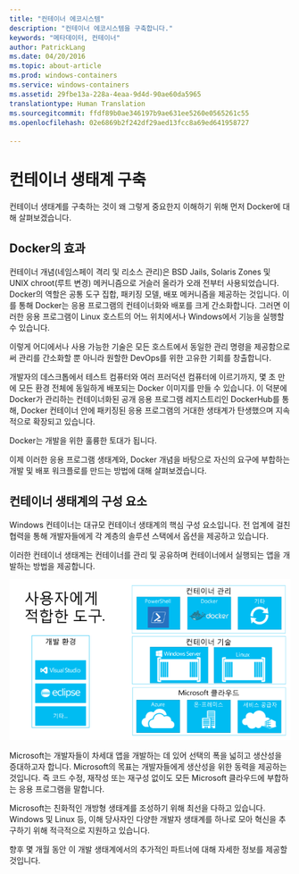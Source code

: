 ```yaml
---
title: "컨테이너 에코시스템"
description: "컨테이너 에코시스템을 구축합니다."
keywords: "메타데이터, 컨테이너"
author: PatrickLang
ms.date: 04/20/2016
ms.topic: about-article
ms.prod: windows-containers
ms.service: windows-containers
ms.assetid: 29fbe13a-228a-4eaa-9d4d-90ae60da5965
translationtype: Human Translation
ms.sourcegitcommit: ffdf89b0ae346197b9ae631ee5260e0565261c55
ms.openlocfilehash: 02e6869b2f242df29aed13fcc8a69ed641958727

---
```


# 컨테이너 생태계 구축

컨테이너 생태계를 구축하는 것이 왜 그렇게 중요한지 이해하기 위해 먼저 Docker에 대해 살펴보겠습니다.

## Docker의 효과

컨테이너 개념(네임스페이 격리 및 리소스 관리)은 BSD Jails, Solaris Zones 및 UNIX chroot(루트 변경) 메커니즘으로 거슬러 올라가 오래 전부터 사용되었습니다.   Docker의 역할은 공통 도구 집합, 패키징 모델, 배포 메커니즘을 제공하는 것입니다.  이를 통해 Docker는 응용 프로그램의 컨테이너화와 배포를 크게 간소화합니다.  그러면 이러한 응용 프로그램이 Linux 호스트의 어느 위치에서나 Windows에서 기능을 실행할 수 있습니다.

이렇게 어디에서나 사용 가능한 기술은 모든 호스트에서 동일한 관리 명령을 제공함으로써 관리를 간소화할 뿐 아니라 원할한 DevOps를 위한 고유한 기회를 창출합니다.

개발자의 데스크톱에서 테스트 컴퓨터와 여러 프러덕션 컴퓨터에 이르기까지, 몇 초 만에 모든 환경 전체에 동일하게 배포되는 Docker 이미지를 만들 수 있습니다.  이 덕분에 Docker가 관리하는 컨테이너화된 공개 응용 프로그램 레지스트리인 DockerHub를 통해, Docker 컨테이너 안에 패키징된 응용 프로그램의 거대한 생태계가 탄생했으며 지속적으로 확장되고 있습니다. 

Docker는 개발을 위한 훌륭한 토대가 됩니다.

이제 이러한 응용 프로그램 생태계와, Docker 개념을 바탕으로 자신의 요구에 부합하는 개발 및 배포 워크플로를 만드는 방법에 대해 살펴보겠습니다.


## 컨테이너 생태계의 구성 요소

Windows 컨테이너는 대규모 컨테이너 생태계의 핵심 구성 요소입니다. 전 업계에 걸친 협력을 통해 개발자들에게 각 계층의 솔루션 스택에서 옵션을 제공하고 있습니다.

이러한 컨테이너 생태계는 컨테이너를 관리 및 공유하며 컨테이너에서 실행되는 앱을 개발하는 방법을 제공합니다.

![](media/containerEcosystem.png)

Microsoft는 개발자들이 차세대 앱을 개발하는 데 있어 선택의 폭을 넓히고 생산성을 증대하고자 합니다.  Microsoft의 목표는 개발자들에게 생산성을 위한 동력을 제공하는 것입니다. 즉 코드 수정, 재작성 또는 재구성 없이도 모든 Microsoft 클라우드에 부합하는 응용 프로그램을 말합니다.

Microsoft는 친화적인 개방형 생태계를 조성하기 위해 최선을 다하고 있습니다.  Windows 및 Linux 등, 이해 당사자인 다양한 개발자 생태계를 하나로 모아 혁신을 추구하기 위해 적극적으로 지원하고 있습니다.

향후 몇 개월 동안 이 개발 생태계에서의 추가적인 파트너에 대해 자세한 정보를 제공할 것입니다.



<!--HONumber=Oct16_HO4-->


